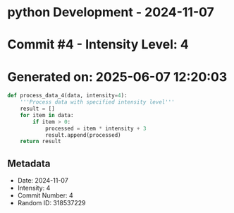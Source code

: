 ﻿# python Development - 2024-11-07
# Commit #4 - Intensity Level: 4
# Generated on: 2025-06-07 12:20:03
```python
def process_data_4(data, intensity=4):
    '''Process data with specified intensity level'''
    result = []
    for item in data:
        if item > 0:
            processed = item * intensity + 3
            result.append(processed)
    return result
```
## Metadata
- Date: 2024-11-07
- Intensity: 4
- Commit Number: 4
- Random ID: 318537229
